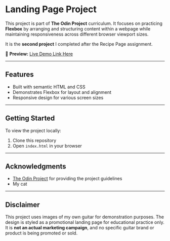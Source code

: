 # Landing Page Project  

This project is part of **The Odin Project** curriculum. It focuses on practicing **Flexbox** by arranging and structuring content within a webpage while maintaining responsiveness across different browser viewport sizes.  

It is the **second project** I completed after the Recipe Page assignment.  

🔗 **Preview:** [Live Demo Link Here](https://hawaiianborgir.github.io/odin-landing_page/) 

---

## Features  
- Built with semantic HTML and CSS  
- Demonstrates Flexbox for layout and alignment  
- Responsive design for various screen sizes  

---

## Getting Started  
To view the project locally:  
1. Clone this repository  
2. Open `index.html` in your browser  

---

## Acknowledgments  
- [The Odin Project](https://www.theodinproject.com) for providing the project guidelines  
- My cat

---

## Disclaimer  
This project uses images of my own guitar for demonstration purposes. The design is styled as a promotional landing page for educational practice only. It is **not an actual marketing campaign**, and no specific guitar brand or product is being promoted or sold.  
